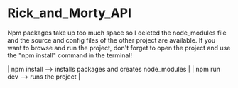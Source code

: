 # Rick_and_Morty_API

Npm packages take up too much space so I deleted the node_modules file and the source and config files of the other project are available. If you want to browse and run the project, don't forget to open the project and use the "npm install" command in the terminal!
	
| npm install --> installs packages and creates node_modules |
| npm run dev --> runs the project |
